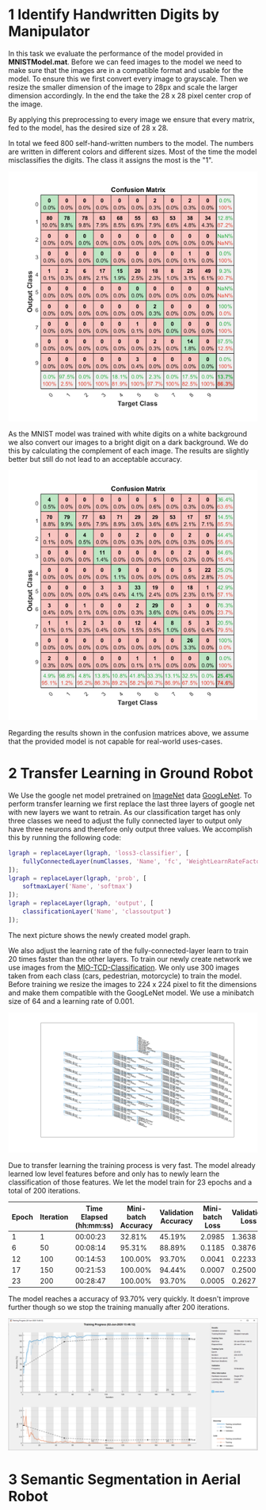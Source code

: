 # 1 Identify Handwritten Digits by Manipulator

In this task we evaluate the performance of the model provided in **MNISTModel.mat**. Before we can feed images to the model we need to make sure that the images are in a compatible format and usable for the model. To ensure this we first convert every image to grayscale. Then we resize the smaller dimension of the image to 28px and scale the larger dimension accordingly. In the end the take the 28 x 28 pixel center crop of the image. 

By applying this preprocessing to every image we ensure that every matrix, fed to the model, has the desired size of 28 x 28.

In total we feed 800 self-hand-written numbers to the model. The numbers are written in different colors and different sizes. Most of the time the model misclassifies the digits. The class it assigns the most is the "1".

![Task1 Confusion Matrix](./task1_confusion_matrix.png)

As the MNIST model was trained with white digits on a white background we also convert our images to a bright digit on a dark background. We do this by calculating the complement of each image. The results are slightly better but still do not lead to an acceptable accuracy.

![Task1 Complement Confusion Matrix](./task1_complement_confusion_matrix.png)

Regarding the results shown in the confusion matrices above, we assume that the provided model is not capable for real-world uses-cases.



# 2 Transfer Learning in Ground Robot

We Use the google net model pretrained on [ImageNet](http://www.image-net.org) data [GoogLeNet](https://arxiv.org/abs/1409.4842). To perform transfer learning we first replace the last three layers of google net with new layers we want to retrain. As our classification target has only three classes we need to adjust the fully connected layer to output only have three neurons and therefore only output three values. We accomplish this by running the following code:

```matlab
lgraph = replaceLayer(lgraph, 'loss3-classifier', [
    fullyConnectedLayer(numClasses, 'Name', 'fc', 'WeightLearnRateFactor', 20, 'BiasLearnRateFactor', 20)
]);
lgraph = replaceLayer(lgraph, 'prob', [
    softmaxLayer('Name', 'softmax')
]);
lgraph = replaceLayer(lgraph, 'output', [
    classificationLayer('Name', 'classoutput')
]);
```

The next picture shows the newly created model graph.





We also adjust the learning rate of the fully-connected-layer learn to train 20 times faster than the other layers. To train our newly create network we use images from the [MIO-TCD-Classification](http://podoce.dinf.usherbrooke.ca/challenge/dataset/). We only use 300 images taken from each class (cars, pedestrian, motorcycle) to train the model. Before training we resize the images to 224 x 224 pixel to fit the dimensions and make them compatible with the GoogLeNet model. We use a minibatch size of 64 and a learning rate of 0.001.

![New model graph](task2_new_model_graph.png)

Due to transfer learning the training process is very fast. The model already learned low level features before and only has to newly learn the classification of those features. We let the model train for 23 epochs and a total of 200 iterations.

| Epoch | Iteration |   Time Elapsed (hh:mm:ss)   |   Mini-batch Accuracy   |   Validation Accuracy   |     Mini-batch Loss     |     Validation Loss     |      Base Learning Rate      |
|----------------------------------------------------------------------------------------------------------------------|----------------------------------------------------------------------------------------------------------------------|----------------------------------------------------------------------------------------------------------------------|----------------------------------------------------------------------------------------------------------------------|----------------------------------------------------------------------------------------------------------------------|----------------------------------------------------------------------------------------------------------------------|----------------------------------------------------------------------------------------------------------------------|----------------------------------------------------------------------------------------------------------------------|
|       1 |           1 |       00:00:23 |       32.81% |       45.19% |       2.0985 |       1.3638 |          0.0010 |
|       6 |          50 |       00:08:14 |       95.31% |       88.89% |       0.1185 |       0.3876 |          0.0010 |
|      12 |         100 |       00:14:53 |      100.00% |       93.70% |       0.0041 |       0.2233 |          0.0010 |
|      17 |         150 |       00:21:53 |      100.00% |       94.44% |       0.0007 |       0.2500 |          0.0010 |
|      23 |         200 |       00:28:47 |      100.00% |       93.70% |       0.0005 |       0.2627 |          0.0010 |

The model reaches a accuracy of 93.70% very quickly. It doesn't improve further though so we stop the training manually after 200 iterations.

![Training Progress](task2_training_progress.png)



# 3 Semantic Segmentation in Aerial Robot

